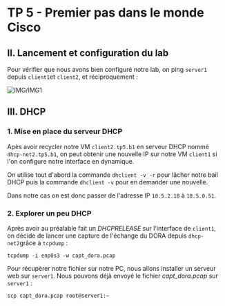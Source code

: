# TP 5 - Premier pas dans le monde Cisco  
  
## II. Lancement et configuration du lab 

Pour vérifier que nous avons bien configuré notre lab, on ping `server1` depuis `client1`et `client2`, et réciproquement :  
  
![IMG/IMG1](./images/check.PNG)  
  
## III. DHCP

### 1. Mise en place du serveur DHCP

Apès avoir recycler notre VM `client2.tp5.b1` en serveur DHCP nommé `dhcp-net2.tp5.b1`, on peut obtenir une nouvelle IP sur notre VM `client1` si l'on configure notre interface en dynamique.  
  
On utilise tout d'abord la commande `dhclient -v -r` pour lâcher notre bail DHCP puis la commande `dhclient -v` pour en demander une nouvelle.  
  
Dans notre cas on est donc passer de l'adresse IP `10.5.2.10` à `10.5.0.51`.  
  
### 2. Explorer un peu DHCP

Après avoir au préalable fait un *DHCPRELEASE* sur l'interface de `client1`, on décide de lancer une capture de l'échange du DORA depuis `dhcp-net2`grâce à `tcpdump` :  
  
`tcpdump -i enp0s3 -w capt_dora.pcap`  
  
Pour récupèrer notre fichier sur notre PC, nous allons installer un serveur web sur `server1`. Nous pouvons déjà envoyé le fichier *capt_dora.pcap* sur `server1` :  
  
`scp capt_dora.pcap root@server1:~`  
